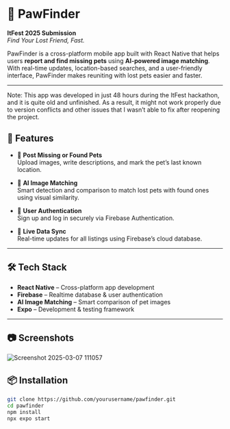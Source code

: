 # 🐾 PawFinder

**ItFest 2025 Submission**  
*Find Your Lost Friend, Fast.*

PawFinder is a cross-platform mobile app built with React Native that helps users **report and find missing pets** using **AI-powered image matching**. With real-time updates, location-based searches, and a user-friendly interface, PawFinder makes reuniting with lost pets easier and faster.

---
Note: This app was developed in just 48 hours during the ItFest hackathon, and it is quite old and unfinished.
As a result, it might not work properly due to version conflicts and other issues that I wasn’t able to fix after reopening the project.

## 🚀 Features

- 📸 **Post Missing or Found Pets**  
  Upload images, write descriptions, and mark the pet’s last known location.

- 🤖 **AI Image Matching**  
  Smart detection and comparison to match lost pets with found ones using visual similarity.

- 🔐 **User Authentication**  
  Sign up and log in securely via Firebase Authentication.

- 🔄 **Live Data Sync**  
  Real-time updates for all listings using Firebase’s cloud database.

---

## 🛠️ Tech Stack

- **React Native** – Cross-platform app development  
- **Firebase** – Realtime database & user authentication  
- **AI Image Matching** – Smart comparison of pet images  
- **Expo** – Development & testing framework

---

## 📷 Screenshots

![Screenshot 2025-03-07 111057](https://github.com/user-attachments/assets/e814f3c0-ecbb-4170-a38a-831ce89379a2)




## 📦 Installation

```bash
git clone https://github.com/yourusername/pawfinder.git
cd pawfinder
npm install
npx expo start
